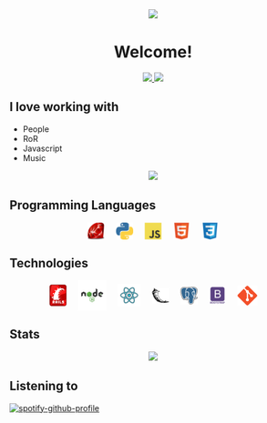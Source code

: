 <section style='text-align: center;'>
    <img src='https://github.com/NicolasArayaB/NicolasArayaB/blob/main/img/banner.gif?raw=true'>
</section>

<h1 style='text-align: center;'>Welcome!</h1>

<section style='text-align: center;'>
  <a href='https://www.linkedin.com/in/nicolasarayab/'>
    <img src='https://img.shields.io/badge/-nicolasarayab-black?&logo=Linkedin&logoColor=white&link=https://www.linkedin.com/in/nicolasarayab/'>
  </a>
  <a href='mailto:nicolasaraya@gmail.com'>
    <img src='https://img.shields.io/badge/-nicolasaraya@gmail.com-black?style=flat-square&logo=Gmail&logoColor=white&link=mailto:nicolasaraya@gmail.com'>
  </a>
</section>

## I love working with
* People
* RoR
* Javascript
* Music

<section style='text-align: center;'>
  <span>
    <img src="https://github-readme-stats.vercel.app/api/top-langs/?username=NicolasArayaB&layout=compact&bg_color=000&text_color=fff&title_color=e6f00f">
  </span>
</section>

## Programming Languages
<section style='display: flex; align-items: center; justify-content: center; gap: 20px;'>
  <img src='https://raw.githubusercontent.com/NicolasArayaB/NicolasArayaB/main/img/ruby.png' width='30'/>
  <img src='https://raw.githubusercontent.com/NicolasArayaB/NicolasArayaB/main/img/python.png' width='30'/>
  <img src='https://raw.githubusercontent.com/NicolasArayaB/NicolasArayaB/9ebc6ec00647311e8bf2165eb6f32ac779d60058/img/js.svg' width='30'/>
  <img src='https://raw.githubusercontent.com/NicolasArayaB/NicolasArayaB/9ebc6ec00647311e8bf2165eb6f32ac779d60058/img/html.svg' width='30'/>
  <img src='https://raw.githubusercontent.com/NicolasArayaB/NicolasArayaB/9ebc6ec00647311e8bf2165eb6f32ac779d60058/img/css.svg' width='30'/>
</section>

## Technologies
<section style='display: flex; align-items: center; justify-content: center; gap: 20px;'>
  <img src='https://raw.githubusercontent.com/NicolasArayaB/NicolasArayaB/main/img/rails.png' width='30'/>
  <img src='img/node_js_logo.png' width='50'/>
  <img src='https://raw.githubusercontent.com/NicolasArayaB/NicolasArayaB/9ebc6ec00647311e8bf2165eb6f32ac779d60058/img/react.svg' width='40'/>
    <img src='https://raw.githubusercontent.com/NicolasArayaB/NicolasArayaB/main/img/flask.png' width='30'/>
  <img src='https://raw.githubusercontent.com/NicolasArayaB/NicolasArayaB/main/img/postgresql.png' width='30'/>
  <img src='https://raw.githubusercontent.com/NicolasArayaB/NicolasArayaB/9ebc6ec00647311e8bf2165eb6f32ac779d60058/img/bootstrap.svg' width='30'/>
  <img src='https://raw.githubusercontent.com/NicolasArayaB/NicolasArayaB/9ebc6ec00647311e8bf2165eb6f32ac779d60058/img/git.svg' width='35'/>
</section>

## Stats
<section style='text-align: center;'>
  <span>
    <img src = "https://github-readme-stats.vercel.app/api?username=NicolasArayaB&show_icons=true&theme=highcontrast" />
  </span>
</section>

## Listening to
[![spotify-github-profile](https://spotify-github-profile.vercel.app/api/view?uid=12132380500&cover_image=true&theme=novatorem)](https://github.com/kittinan/spotify-github-profile)

